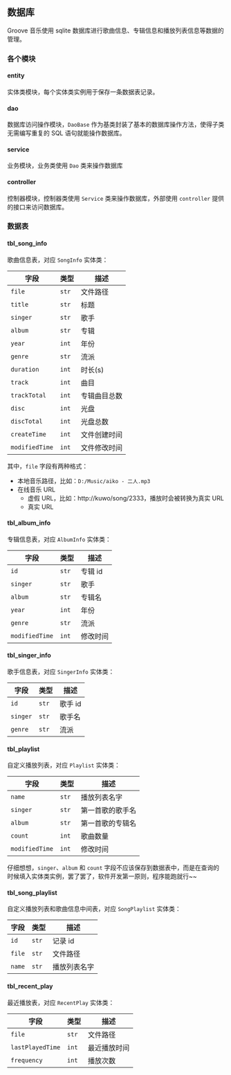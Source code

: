 ## 数据库
Groove 音乐使用 sqlite 数据库进行歌曲信息、专辑信息和播放列表信息等数据的管理。

### 各个模块
#### entity
实体类模块，每个实体类实例用于保存一条数据表记录。

#### dao
数据库访问操作模块，`DaoBase` 作为基类封装了基本的数据库操作方法，使得子类无需编写重复的 SQL 语句就能操作数据库。

#### service
业务模块，业务类使用 `Dao` 类来操作数据库

#### controller
控制器模块，控制器类使用 `Service` 类来操作数据库，外部使用 `controller` 提供的接口来访问数据库。

### 数据表
#### tbl_song_info
歌曲信息表，对应 `SongInfo` 实体类：

| 字段           | 类型  | 描述         |
| -------------- | ----- | ------------ |
| `file`         | `str` | 文件路径     |
| `title`        | `str` | 标题         |
| `singer`       | `str` | 歌手         |
| `album`        | `str` | 专辑         |
| `year`         | `int` | 年份         |
| `genre`        | `str` | 流派         |
| `duration`     | `int` | 时长(s)      |
| `track`        | `int` | 曲目         |
| `trackTotal`   | `int` | 专辑曲目总数 |
| `disc`         | `int` | 光盘         |
| `discTotal`    | `int` | 光盘总数     |
| `createTime`   | `int` | 文件创建时间 |
| `modifiedTime` | `int` | 文件修改时间 |

其中，`file` 字段有两种格式：
* 本地音乐路径，比如：`D:/Music/aiko - 二人.mp3`
* 在线音乐 URL
  * 虚假 URL，比如：http://kuwo/song/2333，播放时会被转换为真实 URL
  * 真实 URL


#### tbl_album_info
专辑信息表，对应 `AlbumInfo` 实体类：

| 字段           | 类型  | 描述     |
| -------------- | ----- | -------- |
| `id`           | `str` | 专辑 id  |
| `singer`       | `str` | 歌手     |
| `album`        | `str` | 专辑名   |
| `year`         | `int` | 年份     |
| `genre`        | `str` | 流派     |
| `modifiedTime` | `int` | 修改时间 |

#### tbl_singer_info
歌手信息表，对应 `SingerInfo` 实体类：

| 字段     | 类型  | 描述    |
| -------- | ----- | ------- |
| `id`     | `str` | 歌手 id |
| `singer` | `str` | 歌手名  |
| `genre`  | `str` | 流派    |

#### tbl_playlist
自定义播放列表，对应 `Playlist` 实体类：

| 字段           | 类型  | 描述             |
| -------------- | ----- | ---------------- |
| `name`         | `str` | 播放列表名字     |
| `singer`       | `str` | 第一首歌的歌手名 |
| `album`        | `str` | 第一首歌的专辑名 |
| `count`        | `int` | 歌曲数量         |
| `modifiedTime` | `int` | 修改时间         |

仔细想想，`singer`、`album` 和 `count` 字段不应该保存到数据表中，而是在查询的时候填入实体类实例，罢了罢了，软件开发第一原则，程序能跑就行~~

#### tbl_song_playlist
自定义播放列表和歌曲信息中间表，对应 `SongPlaylist` 实体类：

| 字段   | 类型  | 描述         |
| ------ | ----- | ------------ |
| `id`   | `str` | 记录 id      |
| `file` | `str` | 文件路径     |
| `name` | `str` | 播放列表名字 |

#### tbl_recent_play
最近播放表，对应 `RecentPlay` 实体类：

| 字段             | 类型  | 描述         |
| ---------------- | ----- | ------------ |
| `file`           | `str` | 文件路径     |
| `lastPlayedTime` | `int` | 最近播放时间 |
| `frequency`      | `int` | 播放次数     |